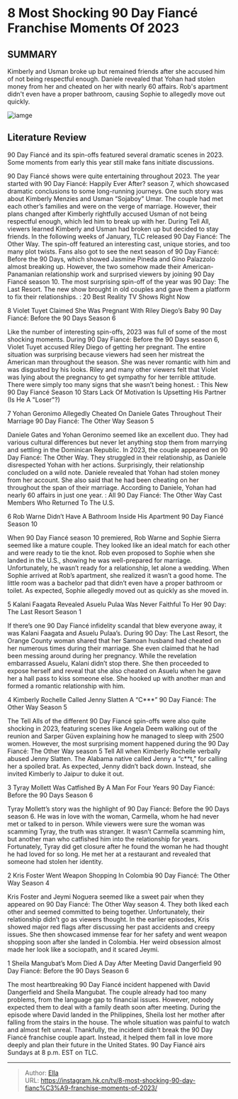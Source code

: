 # 8 Most Shocking 90 Day Fiancé Franchise Moments Of 2023


## SUMMARY 


 Kimberly and Usman broke up but remained friends after she accused him of not being respectful enough. 
 Daniele revealed that Yohan had stolen money from her and cheated on her with nearly 60 affairs. 
 Rob&#39;s apartment didn&#39;t even have a proper bathroom, causing Sophie to allegedly move out quickly. 

![iamge](https://static1.srcdn.com/wordpress/wp-content/uploads/2023/12/8-most-shocking-90-day-fiance-franchise-moments-of-2023.jpg)

## Literature Review
90 Day Fiancé and its spin-offs featured several dramatic scenes in 2023. Some moments from early this year still make fans initiate discussions.




90 Day Fiancé shows were quite entertaining throughout 2023. The year started with 90 Day Fiancé: Happily Ever After? season 7, which showcased dramatic conclusions to some long-running journeys. One such story was about Kimberly Menzies and Usman “Sojaboy” Umar. The couple had met each other’s families and were on the verge of marriage. However, their plans changed after Kimberly rightfully accused Usman of not being respectful enough, which led him to break up with her. During Tell All, viewers learned Kimberly and Usman had broken up but decided to stay friends.
In the following weeks of January, TLC released 90 Day Fiancé: The Other Way. The spin-off featured an interesting cast, unique stories, and too many plot twists. Fans also got to see the next season of 90 Day Fiancé: Before the 90 Days, which showed Jasmine Pineda and Gino Palazzolo almost breaking up. However, the two somehow made their American-Panamanian relationship work and surprised viewers by joining 90 Day Fiancé season 10. The most surprising spin-off of the year was 90 Day: The Last Resort. The new show brought in old couples and gave them a platform to fix their relationships.
 : 20 Best Reality TV Shows Right Now









 








 8  Violet Tuyet Claimed She Was Pregnant With Riley Diego’s Baby 
90 Day Fiancé: Before the 90 Days Season 6
        

Like the number of interesting spin-offs, 2023 was full of some of the most shocking moments. During 90 Day Fiancé: Before the 90 Days season 6, Violet Tuyet accused Riley Diego of getting her pregnant. The entire situation was surprising because viewers had seen her mistreat the American man throughout the season. She was never romantic with him and was disgusted by his looks. Riley and many other viewers felt that Violet was lying about the pregnancy to get sympathy for her terrible attitude. There were simply too many signs that she wasn’t being honest.
 : This New 90 Day Fiancé Season 10 Stars Lack Of Motivation Is Upsetting His Partner (Is He A &#34;Loser&#34;?)





 7  Yohan Geronimo Allegedly Cheated On Daniele Gates Throughout Their Marriage 
90 Day Fiancé: The Other Way Season 5


 







Daniele Gates and Yohan Geronimo seemed like an excellent duo. They had various cultural differences but never let anything stop them from marrying and settling in the Dominican Republic. In 2023, the couple appeared on 90 Day Fiancé: The Other Way. They struggled in their relationship, as Daniele disrespected Yohan with her actions. Surprisingly, their relationship concluded on a wild note. Daniele revealed that Yohan had stolen money from her account. She also said that he had been cheating on her throughout the span of their marriage. According to Daniele, Yohan had nearly 60 affairs in just one year.
 : All 90 Day Fiancé: The Other Way Cast Members Who Returned To The U.S.





 6  Rob Warne Didn’t Have A Bathroom Inside His Apartment 
90 Day Fiancé Season 10


 







When 90 Day Fiancé season 10 premiered, Rob Warne and Sophie Sierra seemed like a mature couple. They looked like an ideal match for each other and were ready to tie the knot. Rob even proposed to Sophie when she landed in the U.S., showing he was well-prepared for marriage. Unfortunately, he wasn’t ready for a relationship, let alone a wedding. When Sophie arrived at Rob’s apartment, she realized it wasn’t a good home. The little room was a bachelor pad that didn’t even have a proper bathroom or toilet. As expected, Sophie allegedly moved out as quickly as she moved in.





 5  Kalani Faagata Revealed Asuelu Pulaa Was Never Faithful To Her 
90 Day: The Last Resort Season 1


 







If there’s one 90 Day Fiancé infidelity scandal that blew everyone away, it was Kalani Faagata and Asuelu Pulaa’s. During 90 Day: The Last Resort, the Orange County woman shared that her Samoan husband had cheated on her numerous times during their marriage. She even claimed that he had been messing around during her pregnancy. While the revelation embarrassed Asuelu, Kalani didn’t stop there. She then proceeded to expose herself and reveal that she also cheated on Asuelu when he gave her a hall pass to kiss someone else. She hooked up with another man and formed a romantic relationship with him.





 4  Kimberly Rochelle Called Jenny Slatten A “C***” 
90 Day Fiancé: The Other Way Season 5


 







The Tell Alls of the different 90 Day Fiancé spin-offs were also quite shocking in 2023, featuring scenes like Angela Deem walking out of the reunion and Sarper Güven explaining how he managed to sleep with 2500 women. However, the most surprising moment happened during the 90 Day Fiancé: The Other Way season 5 Tell All when Kimberly Rochelle verbally abused Jenny Slatten. The Alabama native called Jenny a “c**t,” for calling her a spoiled brat. As expected, Jenny didn’t back down. Instead, she invited Kimberly to Jaipur to duke it out.





 3  Tyray Mollett Was Catfished By A Man For Four Years 
90 Day Fiancé: Before the 90 Days Season 6
        

Tyray Mollett’s story was the highlight of 90 Day Fiancé: Before the 90 Days season 6. He was in love with the woman, Carmella, whom he had never met or talked to in person. While viewers were sure the woman was scamming Tyray, the truth was stranger. It wasn’t Carmella scamming him, but another man who catfished him into the relationship for years. Fortunately, Tyray did get closure after he found the woman he had thought he had loved for so long. He met her at a restaurant and revealed that someone had stolen her identity.





 2  Kris Foster Went Weapon Shopping In Colombia 
90 Day Fiancé: The Other Way Season 4
        

Kris Foster and Jeymi Noguera seemed like a sweet pair when they appeared on 90 Day Fiancé: The Other Way season 4. They both liked each other and seemed committed to being together. Unfortunately, their relationship didn’t go as viewers thought. In the earlier episodes, Kris showed major red flags after discussing her past accidents and creepy issues. She then showcased immense fear for her safety and went weapon shopping soon after she landed in Colombia. Her weird obsession almost made her look like a sociopath, and it scared Jeymi.





 1  Sheila Mangubat’s Mom Died A Day After Meeting David Dangerfield 
90 Day Fiancé: Before the 90 Days Season 6
        

The most heartbreaking 90 Day Fiancé incident happened with David Dangerfield and Sheila Mangubat. The couple already had too many problems, from the language gap to financial issues. However, nobody expected them to deal with a family death soon after meeting. During the episode where David landed in the Philippines, Sheila lost her mother after falling from the stairs in the house. The whole situation was painful to watch and almost felt unreal. Thankfully, the incident didn’t break the 90 Day Fiancé franchise couple apart. Instead, it helped them fall in love more deeply and plan their future in the United States.
90 Day Fiancé airs Sundays at 8 p.m. EST on TLC. 


---

> Author: [Ella](https://instagram.hk.cn/)  
> URL: https://instagram.hk.cn/tv/8-most-shocking-90-day-fianc%C3%A9-franchise-moments-of-2023/  

